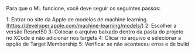 Para que o ML funcione, você deve seguir os seguintes passos:

1: Entrar no site da Apple de modelos de machine learning (https://developer.apple.com/machine-learning/models/)
2: Escolher a versão Resnet50
3: Colocar o arquivo baixado dentro da pasta do projeto no XCode e não adicionar nos targets
4: Clicar no arquivo e selecionar a opção de Target Membership
5: Verificar se não aconteceu erros e de build